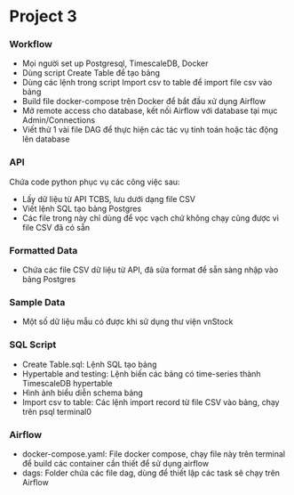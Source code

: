 # Project 3

### Workflow
- Mọi người set up Postgresql, TimescaleDB, Docker
- Dùng script Create Table để tạo bảng
- Dùng các lệnh trong script Import csv to table để import file csv vào bảng
- Build file docker-compose trên Docker để bắt đầu xử dụng Airflow
- Mở remote access cho database, kết nối Airflow với database tại mục Admin/Connections
- Viết thử 1 vài file DAG để thực hiện các tác vụ tính toán hoặc tác động lên database

### API
Chứa code python phục vụ các công việc sau:

- Lấy dữ liệu từ API TCBS, lưu dưới dạng file CSV
- Viết lệnh SQL tạo bảng Postgres
- Các file trong này chỉ dùng để vọc vạch chứ không chạy cũng được vì file CSV đã có sẵn

### Formatted Data

- Chứa các file CSV dữ liệu từ API, đã sửa format để sẵn sàng nhập vào bảng Postgres

### Sample Data

- Một số dữ liệu mẫu có được khi sử dụng thư viện vnStock

### SQL Script

- Create Table.sql: Lệnh SQL tạo bảng
- Hypertable and testing: Lệnh biến các bảng có time-series thành TimescaleDB hypertable
- Hình ảnh biểu diễn schema bảng
- Import csv to table: Các lệnh import record từ file CSV vào bảng, chạy trên psql terminal0

### Airflow

- docker-compose.yaml: File docker compose, chạy file này trên terminal để build các container cần thiết để sử dụng airflow
- dags: Folder chứa các file dag, dùng để thiết lập các task sẽ chạy trên Airflow
